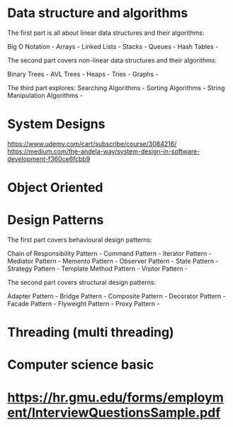 # Data structure and algorithms

The first part is all about linear data structures and their algorithms:

Big O Notation - 
Arrays - 
Linked Lists - 
Stacks - 
Queues - 
Hash Tables - 

The second part covers non-linear data structures and their algorithms:

Binary Trees - 
AVL Trees - 
Heaps - 
Tries - 
Graphs - 

The third part explores:
Searching Algorithms - 
Sorting Algorithms - 
String Manipulation Algorithms - 

# System Designs

https://www.udemy.com/cart/subscribe/course/3084216/
https://medium.com/the-andela-way/system-design-in-software-development-f360ce6fcbb9

# Object Oriented

# Design Patterns
The first part covers behavioural design patterns:

Chain of Responsibility Pattern - 
Command Pattern - 
Iterator Pattern - 
Mediator Pattern - 
Memento Pattern - 
Observer Pattern - 
State Pattern - 
Strategy Pattern - 
Template Method Pattern - 
Visitor Pattern - 

The second part covers structural design patterns:

Adapter Pattern - 
Bridge Pattern - 
Composite Pattern - 
Decorator Pattern - 
Facade Pattern - 
Flyweight Pattern - 
Proxy Pattern - 

# Threading (multi threading)

# Computer science basic

# https://hr.gmu.edu/forms/employment/InterviewQuestionsSample.pdf
